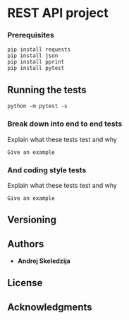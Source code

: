 # REST API project


### Prerequisites
```
pip install requests
pip install json
pip install pprint
pip install pytest

```


## Running the tests

```
python -m pytest -s
```

### Break down into end to end tests

Explain what these tests test and why

```
Give an example
```

### And coding style tests

Explain what these tests test and why

```
Give an example
```

## Versioning


## Authors

* **Andrej Skeledzija** 

## License


## Acknowledgments
